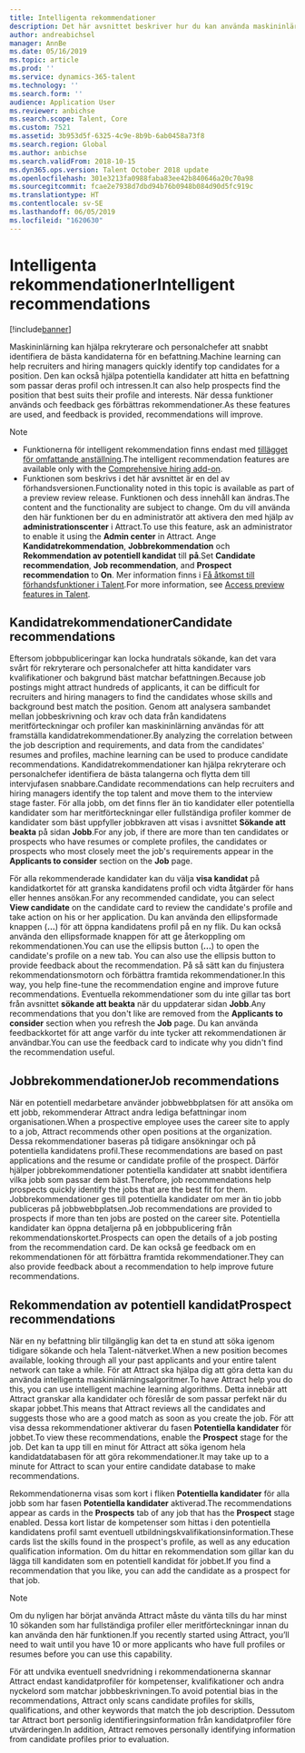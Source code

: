 ```yaml
---
title: Intelligenta rekommendationer
description: Det här avsnittet beskriver hur du kan använda maskininlärning för att ge rekommendationer för jobb och jobbsökande.
author: andreabichsel
manager: AnnBe
ms.date: 05/16/2019
ms.topic: article
ms.prod: ''
ms.service: dynamics-365-talent
ms.technology: ''
ms.search.form: ''
audience: Application User
ms.reviewer: anbichse
ms.search.scope: Talent, Core
ms.custom: 7521
ms.assetid: 3b953d5f-6325-4c9e-8b9b-6ab0458a73f8
ms.search.region: Global
ms.author: anbichse
ms.search.validFrom: 2018-10-15
ms.dyn365.ops.version: Talent October 2018 update
ms.openlocfilehash: 301e3213fa0988faba83ee42b840646a20c70a98
ms.sourcegitcommit: fcae2e7938d7dbd94b76b0948b084d90d5fc919c
ms.translationtype: HT
ms.contentlocale: sv-SE
ms.lasthandoff: 06/05/2019
ms.locfileid: "1620630"
---
```

# <a name="intelligent-recommendations"></a><span data-ttu-id="90ed1-103">Intelligenta rekommendationer</span><span class="sxs-lookup"><span data-stu-id="90ed1-103">Intelligent recommendations</span></span>

[!include[banner](../includes/banner.md)]

<span data-ttu-id="90ed1-104">Maskininlärning kan hjälpa rekryterare och personalchefer att snabbt identifiera de bästa kandidaterna för en befattning.</span><span class="sxs-lookup"><span data-stu-id="90ed1-104">Machine learning can help recruiters and hiring managers quickly identify top candidates for a position.</span></span> <span data-ttu-id="90ed1-105">Den kan också hjälpa potentiella kandidater att hitta en befattning som passar deras profil och intressen.</span><span class="sxs-lookup"><span data-stu-id="90ed1-105">It can also help prospects find the position that best suits their profile and interests.</span></span> <span data-ttu-id="90ed1-106">När dessa funktioner används och feedback ges förbättras rekommendationer.</span><span class="sxs-lookup"><span data-stu-id="90ed1-106">As these features are used, and feedback is provided, recommendations will improve.</span></span>

> [!NOTE] 
> - <span data-ttu-id="90ed1-107">Funktionerna för intelligent rekommendation finns endast med [tillägget för omfattande anställning](https://docs.microsoft.com/en-us/dynamics365/unified-operations/talent/attract-comprehensive-hiring).</span><span class="sxs-lookup"><span data-stu-id="90ed1-107">The intelligent recommendation features are available only with the [Comprehensive hiring add-on](https://docs.microsoft.com/en-us/dynamics365/unified-operations/talent/attract-comprehensive-hiring).</span></span>
> - <span data-ttu-id="90ed1-108">Funktionen som beskrivs i det här avsnittet är en del av förhandsversionen.</span><span class="sxs-lookup"><span data-stu-id="90ed1-108">Functionality noted in this topic is available as part of a preview review release.</span></span> <span data-ttu-id="90ed1-109">Funktionen och dess innehåll kan ändras.</span><span class="sxs-lookup"><span data-stu-id="90ed1-109">The content and the functionality are subject to change.</span></span> <span data-ttu-id="90ed1-110">Om du vill använda den här funktionen ber du en administratör att aktivera den med hjälp av **administrationscenter** i Attract.</span><span class="sxs-lookup"><span data-stu-id="90ed1-110">To use this feature, ask an administrator to enable it using the **Admin center** in Attract.</span></span> <span data-ttu-id="90ed1-111">Ange **Kandidatrekommendation**, **Jobbrekommendation** och **Rekommendation av potentiell kandidat** till **på**.</span><span class="sxs-lookup"><span data-stu-id="90ed1-111">Set **Candidate recommendation**, **Job recommendation**, and **Prospect recommendation** to **On**.</span></span> <span data-ttu-id="90ed1-112">Mer information finns i [Få åtkomst till förhandsfunktioner i Talent](./access-preview-feature.md).</span><span class="sxs-lookup"><span data-stu-id="90ed1-112">For more information, see [Access preview features in Talent](./access-preview-feature.md).</span></span> 


## <a name="candidate-recommendations"></a><span data-ttu-id="90ed1-113">Kandidatrekommendationer</span><span class="sxs-lookup"><span data-stu-id="90ed1-113">Candidate recommendations</span></span>

<span data-ttu-id="90ed1-114">Eftersom jobbpubliceringar kan locka hundratals sökande, kan det vara svårt för rekryterare och personalchefer att hitta kandidater vars kvalifikationer och bakgrund bäst matchar befattningen.</span><span class="sxs-lookup"><span data-stu-id="90ed1-114">Because job postings might attract hundreds of applicants, it can be difficult for recruiters and hiring managers to find the candidates whose skills and background best match the position.</span></span> <span data-ttu-id="90ed1-115">Genom att analysera sambandet mellan jobbeskrivning och krav och data från kandidatens meritförteckningar och profiler kan maskininlärning användas för att framställa kandidatrekommendationer.</span><span class="sxs-lookup"><span data-stu-id="90ed1-115">By analyzing the correlation between the job description and requirements, and data from the candidates' resumes and profiles, machine learning can be used to produce candidate recommendations.</span></span> <span data-ttu-id="90ed1-116">Kandidatrekommendationer kan hjälpa rekryterare och personalchefer identifiera de bästa talangerna och flytta dem till intervjufasen snabbare.</span><span class="sxs-lookup"><span data-stu-id="90ed1-116">Candidate recommendations can help recruiters and hiring managers identify the top talent and move them to the interview stage faster.</span></span> <span data-ttu-id="90ed1-117">För alla jobb, om det finns fler än tio kandidater eller potentiella kandidater som har meritförteckningar eller fullständiga profiler kommer de kandidater som bäst uppfyller jobbkraven att visas i avsnittet **Sökande att beakta** på sidan **Jobb**.</span><span class="sxs-lookup"><span data-stu-id="90ed1-117">For any job, if there are more than ten candidates or prospects who have resumes or complete profiles, the candidates or prospects who most closely meet the job's requirements appear in the **Applicants to consider** section on the **Job** page.</span></span>

<span data-ttu-id="90ed1-118">För alla rekommenderade kandidater kan du välja **visa kandidat** på kandidatkortet för att granska kandidatens profil och vidta åtgärder för hans eller hennes ansökan.</span><span class="sxs-lookup"><span data-stu-id="90ed1-118">For any recommended candidate, you can select **View candidate** on the candidate card to review the candidate's profile and take action on his or her application.</span></span> <span data-ttu-id="90ed1-119">Du kan använda den ellipsformade knappen (**...**) för att öppna kandidatens profil på en ny flik. Du kan också använda den ellipsformade knappen för att ge återkoppling om rekommendationen.</span><span class="sxs-lookup"><span data-stu-id="90ed1-119">You can use the ellipsis button (**...**) to open the candidate's profile on a new tab. You can also use the ellipsis button to provide feedback about the recommendation.</span></span> <span data-ttu-id="90ed1-120">På så sätt kan du finjustera rekommendationsmotorn och förbättra framtida rekommendationer.</span><span class="sxs-lookup"><span data-stu-id="90ed1-120">In this way, you help fine-tune the recommendation engine and improve future recommendations.</span></span> <span data-ttu-id="90ed1-121">Eventuella rekommendationer som du inte gillar tas bort från avsnittet **sökande att beakta** när du uppdaterar sidan **Jobb**.</span><span class="sxs-lookup"><span data-stu-id="90ed1-121">Any recommendations that you don't like are removed from the **Applicants to consider** section when you refresh the **Job** page.</span></span> <span data-ttu-id="90ed1-122">Du kan använda feedbackkortet för att ange varför du inte tycker att rekommendationen är användbar.</span><span class="sxs-lookup"><span data-stu-id="90ed1-122">You can use the feedback card to indicate why you didn't find the recommendation useful.</span></span>

## <a name="job-recommendations"></a><span data-ttu-id="90ed1-123">Jobbrekommendationer</span><span class="sxs-lookup"><span data-stu-id="90ed1-123">Job recommendations</span></span> 

<span data-ttu-id="90ed1-124">När en potentiell medarbetare använder jobbwebbplatsen för att ansöka om ett jobb, rekommenderar Attract andra lediga befattningar inom organisationen.</span><span class="sxs-lookup"><span data-stu-id="90ed1-124">When a prospective employee uses the career site to apply to a job, Attract recommends other open positions at the organization.</span></span> <span data-ttu-id="90ed1-125">Dessa rekommendationer baseras på tidigare ansökningar och på potentiella kandidatens profil.</span><span class="sxs-lookup"><span data-stu-id="90ed1-125">These recommendations are based on past applications and the resume or candidate profile of the prospect.</span></span> <span data-ttu-id="90ed1-126">Därför hjälper jobbrekommendationer potentiella kandidater att snabbt identifiera vilka jobb som passar dem bäst.</span><span class="sxs-lookup"><span data-stu-id="90ed1-126">Therefore, job recommendations help prospects quickly identify the jobs that are the best fit for them.</span></span> <span data-ttu-id="90ed1-127">Jobbrekommendationer ges till potentiella kandidater om mer än tio jobb publiceras på jobbwebbplatsen.</span><span class="sxs-lookup"><span data-stu-id="90ed1-127">Job recommendations are provided to prospects if more than ten jobs are posted on the career site.</span></span> <span data-ttu-id="90ed1-128">Potentiella kandidater kan öppna detaljerna på en jobbpublicering från rekommendationskortet.</span><span class="sxs-lookup"><span data-stu-id="90ed1-128">Prospects can open the details of a job posting from the recommendation card.</span></span> <span data-ttu-id="90ed1-129">De kan också ge feedback om en rekommendationen för att förbättra framtida rekommendationer.</span><span class="sxs-lookup"><span data-stu-id="90ed1-129">They can also provide feedback about a recommendation to help improve future recommendations.</span></span>

## <a name="prospect-recommendations"></a><span data-ttu-id="90ed1-130">Rekommendation av potentiell kandidat</span><span class="sxs-lookup"><span data-stu-id="90ed1-130">Prospect recommendations</span></span> 

<span data-ttu-id="90ed1-131">När en ny befattning blir tillgänglig kan det ta en stund att söka igenom tidigare sökande och hela Talent-nätverket.</span><span class="sxs-lookup"><span data-stu-id="90ed1-131">When a new position becomes available, looking through all your past applicants and your entire talent network can take a while.</span></span> <span data-ttu-id="90ed1-132">För att Attract ska hjälpa dig att göra detta kan du använda intelligenta maskininlärningsalgoritmer.</span><span class="sxs-lookup"><span data-stu-id="90ed1-132">To have Attract help you do this, you can use intelligent machine learning algorithms.</span></span> <span data-ttu-id="90ed1-133">Detta innebär att Attract granskar alla kandidater och föreslår de som passar perfekt när du skapar jobbet.</span><span class="sxs-lookup"><span data-stu-id="90ed1-133">This means that Attract reviews all the candidates and suggests those who are a good match as soon as you create the job.</span></span> <span data-ttu-id="90ed1-134">För att visa dessa rekommendationer aktiverar du fasen **Potentiella kandidater** för jobbet.</span><span class="sxs-lookup"><span data-stu-id="90ed1-134">To view these recommendations, enable the **Prospect** stage for the job.</span></span> <span data-ttu-id="90ed1-135">Det kan ta upp till en minut för Attract att söka igenom hela kandidatdatabasen för att göra rekommendationer.</span><span class="sxs-lookup"><span data-stu-id="90ed1-135">It may take up to a minute for Attract to scan your entire candidate database to make recommendations.</span></span>

<span data-ttu-id="90ed1-136">Rekommendationerna visas som kort i fliken **Potentiella kandidater** för alla jobb som har fasen **Potentiella kandidater** aktiverad.</span><span class="sxs-lookup"><span data-stu-id="90ed1-136">The recommendations appear as cards in the **Prospects** tab of any job that has the **Prospect** stage enabled.</span></span> <span data-ttu-id="90ed1-137">Dessa kort listar de kompetenser som hittas i den potentiella kandidatens profil samt eventuell utbildningskvalifikationsinformation.</span><span class="sxs-lookup"><span data-stu-id="90ed1-137">These cards list the skills found in the prospect's profile, as well as any education qualification information.</span></span> <span data-ttu-id="90ed1-138">Om du hittar en rekommendation som gillar kan du lägga till kandidaten som en potentiell kandidat för jobbet.</span><span class="sxs-lookup"><span data-stu-id="90ed1-138">If you find a recommendation that you like, you can add the candidate as a prospect for that job.</span></span>

> [!NOTE]
> <span data-ttu-id="90ed1-139">Om du nyligen har börjat använda Attract måste du vänta tills du har minst 10 sökanden som har fullständiga profiler eller meritförteckningar innan du kan använda den här funktionen.</span><span class="sxs-lookup"><span data-stu-id="90ed1-139">If you recently started using Attract, you’ll need to wait until you have 10 or more applicants who have full profiles or resumes before you can use this capability.</span></span>

<span data-ttu-id="90ed1-140">För att undvika eventuell snedvridning i rekommendationerna skannar Attract endast kandidatprofiler för kompetenser, kvalifikationer och andra nyckelord som matchar jobbbeskrivningen.</span><span class="sxs-lookup"><span data-stu-id="90ed1-140">To avoid potential bias in the recommendations, Attract only scans candidate profiles for skills, qualifications, and other keywords that match the job description.</span></span> <span data-ttu-id="90ed1-141">Dessutom tar Attract bort personlig identifieringsinformation från kandidatprofiler före utvärderingen.</span><span class="sxs-lookup"><span data-stu-id="90ed1-141">In addition, Attract removes personally identifying information from candidate profiles prior to evaluation.</span></span>
